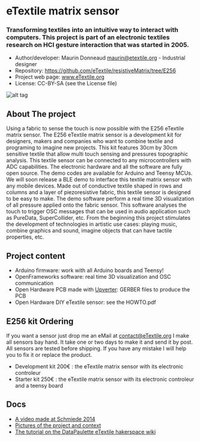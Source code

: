 # eTextile matrix sensor

### Transforming textiles into an intuitive way to interact with computers. This project is part of an electronic textiles research on HCI gesture interaction that was started in 2005.

- Author/developer: Maurin Donneaud <maurin@etextile.org> - Industrial designer
- Repository: https://github.com/eTextile/resistiveMatrix/tree/E256
- Project web page: www.eTextile.org
- License: CC-BY-SA (see the License file)

![alt tag](https://farm6.staticflickr.com/5572/30306414062_22bba76566_z_d.jpg)

## About The project

Using a fabric to sense the touch is now possible with the E256 eTextile matrix sensor.
The E256 eTextile matrix sensor is a development kit for designers, makers and companies who want to combine textile and programing to imagine new projects.
This kit features 30cm by 30cm sensitive textile that allow multi touch sensing and pressures topographic analysis.
This textile sensor can be connected to any microcontrollers with ADC capabilities.
The electronic hardware and all the software are fully open source.
The demo codes are available for Arduino and Teensy MCUs.
We will soon release a BLE demo to interface this textile matrix sensor with any mobile devices.
Made out of conductive textile shaped in rows and columns and a layer of piezoresistive fabric, this textile sensor is designed to be easy to make.
The demo software perform a real time 3D visualization of all pressure applied onto the fabric sensor.
This software analyses the touch to trigger OSC messages that can be used in audio application such as PureData, SuperCollider, etc.
From the beginning this project stimulates the development of technologies in artistic use cases: playing music, combine graphics and sound, imagine objects that can have tactile properties, etc.

## Project content
- Arduino firmware: work with all Arduino boards and Teensy!
- OpenFrameworks software: real time 3D visualization and OSC communication
- Open Hardware PCB made with [Upverter](https://upverter.com/): GERBER files to produce the PCB
- Open Hardware DIY eTextile sensor: see the HOWTO.pdf

## E256 kit Ordering
If you want a sensor just drop me an eMail at contact@eTextile.org
I make all sensors bay hand. It take one or two days to make it and send it by post.
All sensors are tested before shipping.
If you have any mistake I will help you to fix it or replace the product.
- Development kit 200€ : the eTextile matrix sensor with its electronic controleur
- Starter kit 250€ : the eTextile matrix sensor with its electronic controleur and a teensy board

## Docs
- [A video made at Schmiede 2014](http://www.kobakant.at/DIY/?p=4305/)
- [Pictures of the project and context](https://www.flickr.com/photos/maurin/albums/72157673740361510)
- [The tutorial on the DataPaulette eTextile hakerspace wiki](http://wiki.datapaulette.org/doku.php/atelier/projets/matrice_textile)

